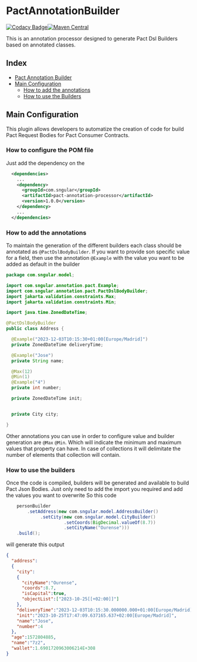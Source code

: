 # PactAnnotationBuilder

[![Codacy Badge](https://app.codacy.com/project/badge/Grade/67f7406f9b79477faae81cc93ed79395)](https://app.codacy.com/gh/sngular/pact-annotation-processor/dashboard?utm_source=gh&utm_medium=referral&utm_content=&utm_campaign=Badge_grade)[![Maven Central](https://img.shields.io/maven-central/v/com.sngular/pact-annotation-processor?label=Maven%20Central)](https://search.maven.org/search?q=g:%22com.sngular%22%20AND%20a:%22pact-annotation-processor%22)

This is an annotation processor designed to generate Pact Dsl Builders based on annotated classes.

## Index

- [Pact Annotation Builder](#pact-annotation-builder)
- [Main Configuration](#main-configuration)
  - [How to add the annotations](#how-to-add-the-annotations)
  - [How to use the Builders](#how-to-use-the-builders)

## Main Configuration

This plugin allows developers to automatize the creation of code for build Pact Request Bodies for Pact Consumer Contracts.

### How to configure the POM file

Just add the dependency on the 
```xml
  <dependencies>
    ...
    <dependency>
      <groupId>com.sngular</groupId>
      <artifactId>pact-annotation-processor</artifactId>
      <version>1.0.0</version>
    </dependency>
    ...
  </dependencies>
```

### How to add the annotations

To maintain the generation of the different builders each class should be annotated as `@PactDslBodyBuilder`.
If you want to provide son specific value for a field, then use the annotation `@Example` with the value you want to be added as default in the builder

```java
package com.sngular.model;

import com.sngular.annotation.pact.Example;
import com.sngular.annotation.pact.PactDslBodyBuilder;
import jakarta.validation.constraints.Max;
import jakarta.validation.constraints.Min;

import java.time.ZonedDateTime;

@PactDslBodyBuilder
public class Address {

  @Example("2023-12-03T10:15:30+01:00[Europe/Madrid]")
  private ZonedDateTime deliveryTime;

  @Example("Jose")
  private String name;

  @Max(12)
  @Min(1)
  @Example("4")
  private int number;

  private ZonedDateTime init;


  private City city;

}
```
Other annotations you can use in order to configure value and builder generation are `@Max` `@Min`. Which will indicate the minimum and maximum values that property can have. In case of collections it will delimitate the number of elements that collection will contain.

### How to use the builders

Once the code is compiled, builders will be generated and available to build Pact Json Bodies. Just only need to add the import you required and add the values you want to overwrite
So this code
```java
    personBuilder
        .setAddress(new com.sngular.model.AddressBuilder()
             .setCity(new com.sngular.model.CityBuilder()
                      .setCoords(BigDecimal.valueOf(8.7))
                      .setCityName("Ourense")))
    .build();
```
will generate this output

```json
{
  "address":
  {
    "city":
    {
      "cityName":"Ourense",
      "coords":8.7,
      "isCapital":true,
      "objectList":["2023-10-25[[+02:00]]"]
    },
    "deliveryTime":"2023-12-03T10:15:30.000000.000+01:00[Europe/Madrid]",
    "init":"2023-10-25T17:47:09.637165.637+02:00[Europe/Madrid]",
    "name":"Jose",
    "number":4
  },
  "age":1572804885,
  "name":"7z2",
  "wallet":1.6901720963006214E+308
}
```
